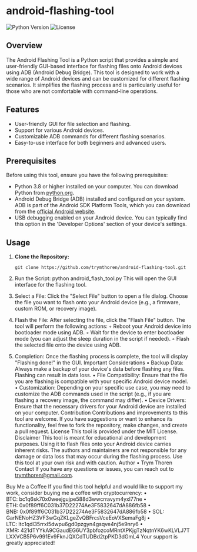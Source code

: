 # android-flashing-tool

![Python Version](https://img.shields.io/badge/Python-3.8%2B-blue)
![License](https://img.shields.io/badge/License-MIT-green)

## Overview

The Android Flashing Tool is a Python script that provides a simple and user-friendly GUI-based interface for flashing files onto Android devices using ADB (Android Debug Bridge). This tool is designed to work with a wide range of Android devices and can be customized for different flashing scenarios. It simplifies the flashing process and is particularly useful for those who are not comfortable with command-line operations.

## Features

- User-friendly GUI for file selection and flashing.
- Support for various Android devices.
- Customizable ADB commands for different flashing scenarios.
- Easy-to-use interface for both beginners and advanced users.

## Prerequisites

Before using this tool, ensure you have the following prerequisites:

- Python 3.8 or higher installed on your computer. You can download Python from [python.org](https://www.python.org/downloads/).
- Android Debug Bridge (ADB) installed and configured on your system. ADB is part of the Android SDK Platform Tools, which you can download from the [official Android website](https://developer.android.com/studio/command-line/adb).
- USB debugging enabled on your Android device. You can typically find this option in the 'Developer Options' section of your device's settings.

## Usage

1. **Clone the Repository:**

   ```shell
   git clone https://github.com/trymthoren/android-flashing-tool.git
  2. Run the Script:
     python android_flash_tool.py
     This will open the GUI interface for the flashing tool.
  3. Select a File:
     Click the "Select File" button to open a file dialog. Choose the file you want to flash onto your Android device (e.g., a firmware, custom ROM, or recovery image).
  4. Flash the File:
     After selecting the file, click the "Flash File" button. The tool will perform the following actions:
      ◦ Reboot your Android device into bootloader mode using ADB.
      ◦ Wait for the device to enter bootloader mode (you can adjust the sleep duration in the script if needed).
      ◦ Flash the selected file onto the device using ADB.
  5. Completion:
     Once the flashing process is complete, the tool will display "Flashing done!" in the GUI.
Important Considerations
    • Backup Data: Always make a backup of your device's data before flashing any files. Flashing can result in data loss.
    • File Compatibility: Ensure that the file you are flashing is compatible with your specific Android device model.
    • Customization: Depending on your specific use case, you may need to customize the ADB commands used in the script (e.g., if you are flashing a recovery image, the command may differ).
    • Device Drivers: Ensure that the necessary drivers for your Android device are installed on your computer.
Contribution
Contributions and improvements to this tool are welcome. If you have suggestions or want to enhance its functionality, feel free to fork the repository, make changes, and create a pull request.
License
This tool is provided under the MIT License.
Disclaimer
This tool is meant for educational and development purposes. Using it to flash files onto your Android device carries inherent risks. The authors and maintainers are not responsible for any damage or data loss that may occur during the flashing process. Use this tool at your own risk and with caution.
Author
    • Trym Thoren
Contact
If you have any questions or issues, you can reach out to trymthoren@gmail.com.


Buy Me a Coffee
If you find this tool helpful and would like to support my work, consider buying me a coffee with cryptocurrency:
• BTC: bc1q6sk70x0weejgujpe588d3wwcrravym4yxl77ne
• ETH: 0x0f89ff6C031b37D22274Ae3F5832647dA886fb58
• BNB: 0x0f89ff6C031b37D22274Ae3F5832647dA886fb58
• SOL: GarNENoHZ3VF3wGqZKLgeZvQBFrcsVceEoVXSemaFg8j
• LTC: ltc1qdl35rrxl5dwpu6gd0pzgyn4gsqve4nj5e9nry6
• XMR: 421dTYYkA9CGaudEG6UY3pbfozcoMRntXPKjgTzNqtnYK6wKLVLJ7TLXXVCB5P6v991Ev9FknJQXCdTUDBd2tpPKD3dGmL4
Your support is greatly appreciated!
